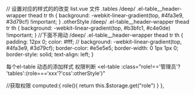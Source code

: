 
// 设置对应的样式的的改变   list.vue 文件
.tables /deep/ .el-table__header-wrapper thead tr th {
    background: -webkit-linear-gradient(top, #4fa3e9, #3d79cf) !important;
  }
  .otherStyle /deep/ .el-table__header-wrapper thead tr th {
    background: -webkit-linear-gradient(top, #b3bfc1, #c4e0de) !important;
  }
  //下面不用动
  /deep/ .el-table__header-wrapper thead tr th {
  padding: 12px 0;
  color: #fff;
  // background: -webkit-linear-gradient(top, #4fa3e9, #3d79cf);
  border-color: #e5e5e5;
  border-width: 0 1px 1px 0;
  border-style: solid;
  text-align: left;
}

每个el-table 动态的添加样式 权限判断
  <el-table :class="role!=='管理员'? 'tables':(role===‘xxx’?'css':otherStyle')"

//获取权限
  computed:{
    role(){
      return this.$storage.get("role")
    }
  },
